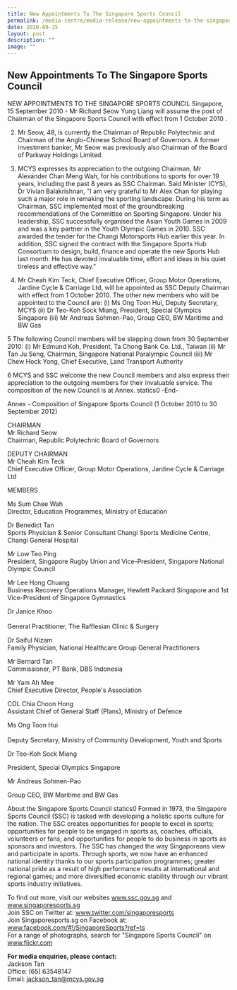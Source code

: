 ```yaml
---
title: New Appointments To The Singapore Sports Council
permalink: /media-centre/media-release/new-appointments-to-the-singapore-sports-council/
date: 2010-09-15
layout: post
description: ""
image: ""
---
```

## **New Appointments To The Singapore Sports Council**

NEW APPOINTMENTS TO THE SINGAPORE SPORTS COUNCIL
Singapore, 15 September 2010 - Mr Richard Seow Yung Liang will assume the post of Chairman of the Singapore Sports Council with effect from 1 October 2010 .

2. Mr Seow, 48, is currently the Chairman of Republic Polytechnic and Chairman of the Anglo-Chinese School Board of Governors. A former investment banker, Mr Seow was previously also Chairman of the Board of Parkway Holdings Limited.

3. MCYS expresses its appreciation to the outgoing Chairman, Mr Alexander Chan Meng Wah, for his contributions to sports for over 19 years, including the past 8 years as SSC Chairman. Said Minister (CYS), Dr Vivian Balakrishnan, "I am very grateful to Mr Alex Chan for playing such a major role in remaking the sporting landscape. During his term as Chairman, SSC implemented most of the groundbreaking recommendations of the Committee on Sporting Singapore. Under his leadership, SSC successfully organised the Asian Youth Games in 2009 and was a key partner in the Youth Olympic Games in 2010. SSC awarded the tender for the Changi Motorsports Hub earlier this year. In addition, SSC signed the contract with the Singapore Sports Hub Consortium to design, build, finance and operate the new Sports Hub last month. He has devoted invaluable time, effort and ideas in his quiet tireless and effective way."

4. Mr Cheah Kim Teck, Chief Executive Officer, Group Motor Operations, Jardine Cycle & Carriage Ltd, will be appointed as SSC Deputy Chairman with effect from 1 October 2010. The other new members who will be appointed to the Council are:
(i) Ms Ong Toon Hui, Deputy Secretary, MCYS
(ii) Dr Teo-Koh Sock Miang, President, Special Olympics Singapore
(iii) Mr Andreas Sohmen-Pao, Group CEO, BW Maritime and BW Gas

5 The following Council members will be stepping down from 30 September 2010:
(i) Mr Edmund Koh, President, Ta Chong Bank Co. Ltd., Taiwan
(ii) Mr Tan Ju Seng, Chairman, Singapore National Paralympic Council
(iii) Mr Chew Hock Yong, Chief Executive, Land Transport Authority

6 MCYS and SSC welcome the new Council members and also express their appreciation to the outgoing members for their invaluable service. The composition of the new Council is at Annex.
statics0
-End-

Annex - Composition of Singapore Sports Council (1 October 2010 to 30 September 2012)

CHAIRMAN
<br>Mr Richard Seow
<br>Chairman, Republic Polytechnic Board of Governors

DEPUTY CHAIRMAN
<br>Mr Cheah Kim Teck
<br>Chief Executive Officer, Group Motor Operations, Jardine Cycle & Carriage Ltd

MEMBERS

Ms Sum Chee Wah
<br>Director, Education Programmes, Ministry of Education

Dr Benedict Tan
<br>Sports Physician & Senior Consultant Changi Sports Medicine Centre, Changi General Hospital

Mr Low Teo Ping
<br>President, Singapore Rugby Union and Vice-President, Singapore National Olympic Council

Mr Lee Hong Chuang
<br>Business Recovery Operations Manager, Hewlett Packard Singapore and 1st Vice-President of Singapore Gymnastics

Dr Janice Khoo               
<br>General Practitioner, The Rafflesian Clinic & Surgery

Dr Saiful Nizam
<br>Family Physician, National Healthcare Group General Practitioners

Mr Bernard Tan
<br>Commissioner, PT Bank, DBS Indonesia

Mr Yam Ah Mee
<br>Chief Executive Director, People's Association

COL Chia Choon Hong
<br>Assistant Chief of General Staff (Plans), Ministry of Defence

Ms Ong Toon Hui         
<br>Deputy Secretary, Ministry of Community Development, Youth and Sports

Dr Teo-Koh Sock Miang

President, Special Olympics Singapore

Mr Andreas Sohmen-Pao

Group CEO, BW Maritime and BW Gas

 

About the Singapore Sports Council
statics0
Formed in 1973, the Singapore Sports Council (SSC) is tasked with developing a holistic sports culture for the nation. The SSC creates opportunities for people to excel in sports; opportunities for people to be engaged in sports as, coaches, officials, volunteers or fans; and opportunities for people to do business in sports as sponsors and investors. The SSC has changed the way Singaporeans view and participate in sports. Through sports, we now have an enhanced national identity thanks to our sports participation programmes; greater national pride as a result of high performance results at international and regional games; and more diversified economic stability through our vibrant sports industry initiatives.

To find out more, visit our websites www.ssc.gov.sg and www.singaporesports.sg
<br>
Join SSC on Twitter at: www.twitter.com/singaporesports
<br>
Join Singaporesports.sg on Facebook at: www.facebook.com/#!/SingaporeSports?ref=ts
<br>
For a range of photographs, search for "Singapore Sports Council" on www.flickr.com

**For media enquiries, please contact:**
<br>Jackson Tan
<br>Office: (65) 63548147
<br>Email: jackson_tan@mcys.gov.sg